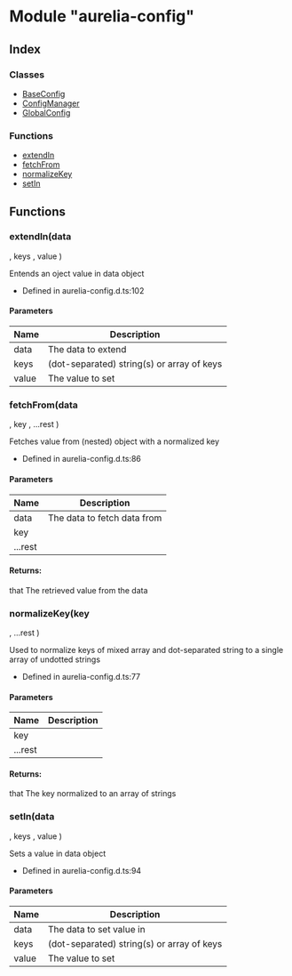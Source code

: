 # Module "aurelia-config"


## Index

### Classes
* [BaseConfig](../classes/_aurelia_config_.baseconfig.md)
* [ConfigManager](../classes/_aurelia_config_.configmanager.md)
* [GlobalConfig](../classes/_aurelia_config_.globalconfig.md)

### Functions
* [extendIn](_aurelia_config_.md#extendin)
* [fetchFrom](_aurelia_config_.md#fetchfrom)
* [normalizeKey](_aurelia_config_.md#normalizekey)
* [setIn](_aurelia_config_.md#setin)

## Functions

### extendIn(data
  , keys
  , value
  ) 

Entends an oject value in data object  
* Defined in aurelia-config.d.ts:102


#### Parameters

| Name | Description |
| ---- | ---- 
| data | The data to extend |
| keys | (dot-separated) string(s) or array of keys |
| value | The value to set |


### fetchFrom(data
  , key
  , ...rest
  ) 

Fetches value from (nested) object with a normalized key  
* Defined in aurelia-config.d.ts:86


#### Parameters

| Name | Description |
| ---- | ---- 
| data | The data to fetch data from |
| key |  |
| ...rest |  |

#### Returns:
  
that    The retrieved value from the data


### normalizeKey(key
  , ...rest
  ) 

Used to normalize keys of mixed array and dot-separated string to a single array of undotted strings  
* Defined in aurelia-config.d.ts:77


#### Parameters

| Name | Description |
| ---- | ---- 
| key |  |
| ...rest |  |

#### Returns:
  
that    The key normalized to an array of strings


### setIn(data
  , keys
  , value
  ) 

Sets a value in data object  
* Defined in aurelia-config.d.ts:94


#### Parameters

| Name | Description |
| ---- | ---- 
| data | The data to set value in |
| keys | (dot-separated) string(s) or array of keys |
| value | The value to set |


